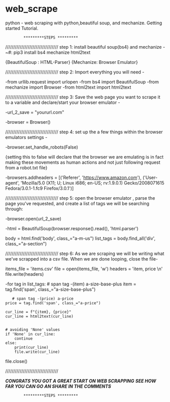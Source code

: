 # web_scrape
python - web scraping with python,beautiful soup, and mechanize. Getting started Tutorial.



            *********STEPS *********
/////////////////////////////////
step 1: 
   install beautiful soup(bs4) and mechanize -
~#: pip3 install bs4 mechanize html2text

{BeautifulSoup : HTML-Parser}
{Mechanize: Browser Emulator}


/////////////////////////////////
step 2:
  Import everything you will need - 
 
-from urllib.request import urlopen
-from bs4 import BeautifulSoup
-from mechanize import Browser
-from html2text import html2text

/////////////////////////////////
step 3: 
Save the web page you want to scrape it to a variable and declare/start your browser emulator -

-url_2_save = "yoururl.com"

-browser = Browser()


/////////////////////////////////
step 4:
set up the a few things within the browser emulators settings -

-browser.set_handle_robots(False)

{setting this to false will declare that the browser we are emulating is in fact making these movements as human actions and not just following request from a robot.txt file} 

-browsers.addheaders = [('Referer', 'https://www.amazon.com'), ('User-agent', 'Mozilla/5.0 (X11; U; Linux i686; en-US; rv:1.9.0.1) Gecko/2008071615 Fedora/3.0.1-1.fc9 Firefox/3.0.1')]



/////////////////////////////////
step 5:
   open the browser emulator , parse the page you've requested, and create a list of tags we will be searching through:

-browser.open(url_2_save)

-html = BeautifulSoup(browser.response().read(), 'html.parser')

body = html.find('body', class_="a-m-us")
list_tags = body.find_all('div', class_="a-section")


/////////////////////////////////
step 6:
   As we are scraping we will be writing what we've scrapped into a csv file. When we are done looping, close the file-

items_file = 'items.csv'
file = open(items_file, 'w')
headers = 'item, price \n'
file.write(headers)

-for tag in list_tags:
       # span tag -(item) a-size-base-plus
	item = tag.find('span', class_="a-size-base-plus")

       # span tag -(price) a-price
	price = tag.find('span', class_="a-price")

	cur_line = f"{item}, {price}"
	cur_line = html2text(cur_line)


	# avoiding 'None' values
	if 'None' in cur_line:
		continue
	else:
		print(cur_line)
		file.write(cur_line)



file.close()

/////////////////////////////////


*****CONGRATS YOU GOT A GREAT START ON WEB SCRAPPING*****
*****SEE HOW FAR YOU CAN GO AN SHARE IN THE COMMENTS*****

            *********STEPS *********
